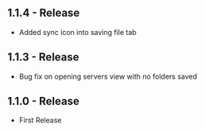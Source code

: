 ## 1.1.4 - Release
- Added sync icon into saving file tab

## 1.1.3 - Release
- Bug fix on opening servers view with no folders saved

## 1.1.0 - Release
- First Release
